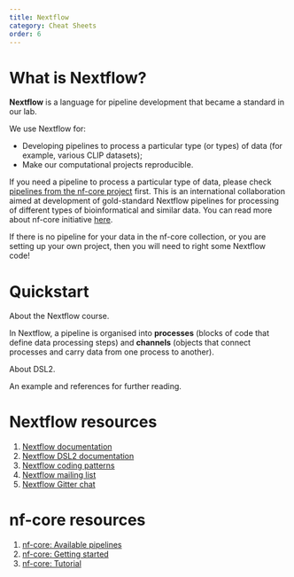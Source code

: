 ```yaml
---
title: Nextflow
category: Cheat Sheets
order: 6
---
```


# What is Nextflow?

**Nextflow** is a language for pipeline development that became a standard in our lab.

We use Nextflow for:

 - Developing pipelines to process a particular type (or types) of data (for example, various CLIP datasets);
 - Make our computational projects reproducible.

If you need a pipeline to process a particular type of data, please check [pipelines from the nf-core project](https://nf-co.re/pipelines) first. This is an international collaboration aimed at development of gold-standard Nextflow pipelines for processing of different types of bioinformatical and similar data. You can read more about nf-core initiative [here](https://nf-co.re/).

If there is no pipeline for your data in the nf-core collection, or you are setting up your own project, then you will need to right some Nextflow code!

# Quickstart 

About the Nextflow course.

In Nextflow, a pipeline is organised into **processes** (blocks of code that define data processing steps) and **channels** (objects that connect processes and carry data from one process to another).

About DSL2.

An example and references for further reading.

# Nextflow resources

 1. [Nextflow documentation](https://www.nextflow.io/docs/latest/index.html)
 2. [Nextflow DSL2 documentation](https://www.nextflow.io/docs/latest/dsl2.html)
 3. [Nextflow coding patterns](https://nextflow-io.github.io/patterns/index.html)
 4. [Nextflow mailing list](https://groups.google.com/forum/#!forum/nextflow)
 5. [Nextflow Gitter chat](https://gitter.im/nextflow-io/nextflow)
 
# nf-core resources

1. [nf-core: Available pipelines](https://nf-co.re/pipelines)
2. [nf-core: Getting started](https://nf-co.re/usage/introduction)
3. [nf-core: Tutorial](https://nf-co.re/usage/nf_core_tutorial)